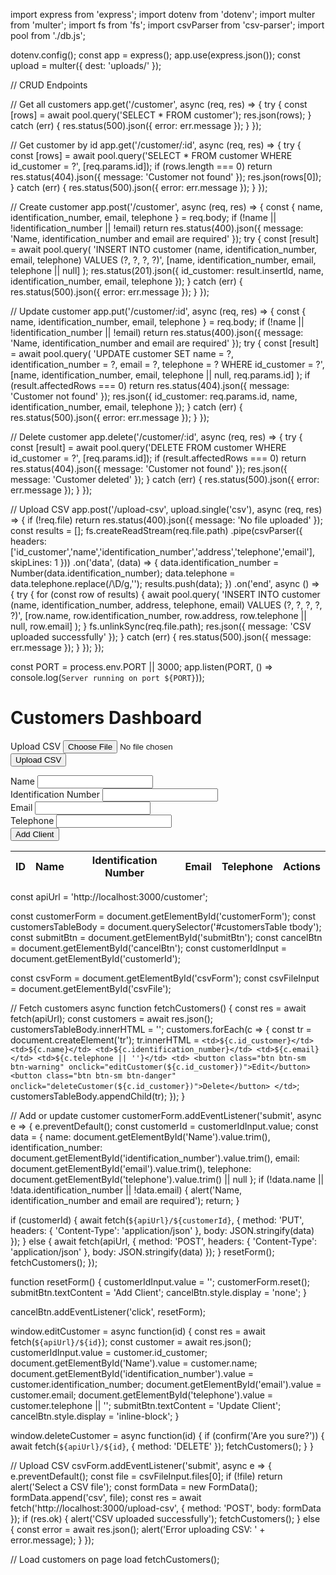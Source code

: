import express from 'express';
import dotenv from 'dotenv';
import multer from 'multer';
import fs from 'fs';
import csvParser from 'csv-parser';
import pool from './db.js';

dotenv.config();
const app = express();
app.use(express.json());
const upload = multer({ dest: 'uploads/' });

// CRUD Endpoints

// Get all customers
app.get('/customer', async (req, res) => {
  try {
    const [rows] = await pool.query('SELECT * FROM customer');
    res.json(rows);
  } catch (err) {
    res.status(500).json({ error: err.message });
  }
});

// Get customer by id
app.get('/customer/:id', async (req, res) => {
  try {
    const [rows] = await pool.query('SELECT * FROM customer WHERE id_customer = ?', [req.params.id]);
    if (rows.length === 0) return res.status(404).json({ message: 'Customer not found' });
    res.json(rows[0]);
  } catch (err) {
    res.status(500).json({ error: err.message });
  }
});

// Create customer
app.post('/customer', async (req, res) => {
  const { name, identification_number, email, telephone } = req.body;
  if (!name || !identification_number || !email) return res.status(400).json({ message: 'Name, identification_number and email are required' });
  try {
    const [result] = await pool.query(
      'INSERT INTO customer (name, identification_number, email, telephone) VALUES (?, ?, ?, ?)',
      [name, identification_number, email, telephone || null]
    );
    res.status(201).json({ id_customer: result.insertId, name, identification_number, email, telephone });
  } catch (err) {
    res.status(500).json({ error: err.message });
  }
});

// Update customer
app.put('/customer/:id', async (req, res) => {
  const { name, identification_number, email, telephone } = req.body;
  if (!name || !identification_number || !email) return res.status(400).json({ message: 'Name, identification_number and email are required' });
  try {
    const [result] = await pool.query(
      'UPDATE customer SET name = ?, identification_number = ?, email = ?, telephone = ? WHERE id_customer = ?',
      [name, identification_number, email, telephone || null, req.params.id]
    );
    if (result.affectedRows === 0) return res.status(404).json({ message: 'Customer not found' });
    res.json({ id_customer: req.params.id, name, identification_number, email, telephone });
  } catch (err) {
    res.status(500).json({ error: err.message });
  }
});

// Delete customer
app.delete('/customer/:id', async (req, res) => {
  try {
    const [result] = await pool.query('DELETE FROM customer WHERE id_customer = ?', [req.params.id]);
    if (result.affectedRows === 0) return res.status(404).json({ message: 'Customer not found' });
    res.json({ message: 'Customer deleted' });
  } catch (err) {
    res.status(500).json({ error: err.message });
  }
});

// Upload CSV
app.post('/upload-csv', upload.single('csv'), async (req, res) => {
  if (!req.file) return res.status(400).json({ message: 'No file uploaded' });
  const results = [];
  fs.createReadStream(req.file.path)
    .pipe(csvParser({ headers: ['id_customer','name','identification_number','address','telephone','email'], skipLines: 1 }))
    .on('data', (data) => {
      data.identification_number = Number(data.identification_number);
      data.telephone = data.telephone.replace(/\D/g,'');
      results.push(data);
    })
    .on('end', async () => {
      try {
        for (const row of results) {
          await pool.query(
            'INSERT INTO customer (name, identification_number, address, telephone, email) VALUES (?, ?, ?, ?, ?)',
            [row.name, row.identification_number, row.address, row.telephone || null, row.email]
          );
        }
        fs.unlinkSync(req.file.path);
        res.json({ message: 'CSV uploaded successfully' });
      } catch (err) {
        res.status(500).json({ message: err.message });
      }
    });
});

const PORT = process.env.PORT || 3000;
app.listen(PORT, () => console.log(`Server running on port ${PORT}`));




<!DOCTYPE html>
<html lang="en">
<head>
  <meta charset="UTF-8" />
  <meta name="viewport" content="width=device-width, initial-scale=1" />
  <title>Customers Dashboard</title>
  <link href="https://cdn.jsdelivr.net/npm/bootstrap@5.3.0/dist/css/bootstrap.min.css" rel="stylesheet" />
</head>
<body class="p-4">
  <h1 class="mb-4">Customers Dashboard</h1>

  <!-- CSV Upload Form -->
  <form id="csvForm" class="mb-4">
    <div class="mb-3">
      <label for="csvFile" class="form-label">Upload CSV</label>
      <input type="file" id="csvFile" accept=".csv" class="form-control" />
    </div>
    <button type="submit" class="btn btn-success">Upload CSV</button>
  </form>

  <!-- Customer CRUD Form -->
  <form id="customerForm" class="mb-4">
    <input type="hidden" id="customerId" />
    <div class="mb-3">
      <label for="Name" class="form-label">Name</label>
      <input type="text" id="Name" class="form-control" required />
    </div>
    <div class="mb-3">
      <label for="identification_number" class="form-label">Identification Number</label>
      <input type="text" id="identification_number" class="form-control" required />
    </div>
    <div class="mb-3">
      <label for="email" class="form-label">Email</label>
      <input type="email" id="email" class="form-control" required />
    </div>
    <div class="mb-3">
      <label for="telephone" class="form-label">Telephone</label>
      <input type="text" id="telephone" class="form-control" />
    </div>
    <button type="submit" class="btn btn-primary" id="submitBtn">Add Client</button>
    <button type="button" class="btn btn-secondary" id="cancelBtn" style="display:none;">Cancel</button>
  </form>

  <table class="table table-striped" id="customersTable">
    <thead>
      <tr>
        <th>ID</th><th>Name</th><th>Identification Number</th><th>Email</th><th>Telephone</th><th>Actions</th>
      </tr>
    </thead>
    <tbody></tbody>
  </table>

  <script src="script.js"></script>
</body>
</html>




const apiUrl = 'http://localhost:3000/customer';

const customerForm = document.getElementById('customerForm');
const customersTableBody = document.querySelector('#customersTable tbody');
const submitBtn = document.getElementById('submitBtn');
const cancelBtn = document.getElementById('cancelBtn');
const customerIdInput = document.getElementById('customerId');

const csvForm = document.getElementById('csvForm');
const csvFileInput = document.getElementById('csvFile');

// Fetch customers
async function fetchCustomers() {
  const res = await fetch(apiUrl);
  const customers = await res.json();
  customersTableBody.innerHTML = '';
  customers.forEach(c => {
    const tr = document.createElement('tr');
    tr.innerHTML = `
      <td>${c.id_customer}</td>
      <td>${c.name}</td>
      <td>${c.identification_number}</td>
      <td>${c.email}</td>
      <td>${c.telephone || ''}</td>
      <td>
        <button class="btn btn-sm btn-warning" onclick="editCustomer(${c.id_customer})">Edit</button>
        <button class="btn btn-sm btn-danger" onclick="deleteCustomer(${c.id_customer})">Delete</button>
      </td>
    `;
    customersTableBody.appendChild(tr);
  });
}

// Add or update customer
customerForm.addEventListener('submit', async e => {
  e.preventDefault();
  const customerId = customerIdInput.value;
  const data = {
    name: document.getElementById('Name').value.trim(),
    identification_number: document.getElementById('identification_number').value.trim(),
    email: document.getElementById('email').value.trim(),
    telephone: document.getElementById('telephone').value.trim() || null
  };
  if (!data.name || !data.identification_number || !data.email) {
    alert('Name, identification_number and email are required');
    return;
  }

  if (customerId) {
    await fetch(`${apiUrl}/${customerId}`, {
      method: 'PUT',
      headers: { 'Content-Type': 'application/json' },
      body: JSON.stringify(data)
    });
  } else {
    await fetch(apiUrl, {
      method: 'POST',
      headers: { 'Content-Type': 'application/json' },
      body: JSON.stringify(data)
    });
  }
  resetForm();
  fetchCustomers();
});

function resetForm() {
  customerIdInput.value = '';
  customerForm.reset();
  submitBtn.textContent = 'Add Client';
  cancelBtn.style.display = 'none';
}

cancelBtn.addEventListener('click', resetForm);

window.editCustomer = async function(id) {
  const res = await fetch(`${apiUrl}/${id}`);
  const customer = await res.json();
  customerIdInput.value = customer.id_customer;
  document.getElementById('Name').value = customer.name;
  document.getElementById('identification_number').value = customer.identification_number;
  document.getElementById('email').value = customer.email;
  document.getElementById('telephone').value = customer.telephone || '';
  submitBtn.textContent = 'Update Client';
  cancelBtn.style.display = 'inline-block';
}

window.deleteCustomer = async function(id) {
  if (confirm('Are you sure?')) {
    await fetch(`${apiUrl}/${id}`, { method: 'DELETE' });
    fetchCustomers();
  }
}

// Upload CSV
csvForm.addEventListener('submit', async e => {
  e.preventDefault();
  const file = csvFileInput.files[0];
  if (!file) return alert('Select a CSV file');
  const formData = new FormData();
  formData.append('csv', file);
  const res = await fetch('http://localhost:3000/upload-csv', { method: 'POST', body: formData });
  if (res.ok) {
    alert('CSV uploaded successfully');
    fetchCustomers();
  } else {
    const error = await res.json();
    alert('Error uploading CSV: ' + error.message);
  }
});

// Load customers on page load
fetchCustomers();




